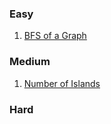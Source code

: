 ### Easy 
1. [BFS of a Graph](https://tinyl.io/7hRG)



### Medium
1. [Number of Islands](https://tinyl.io/7izz)



### Hard
